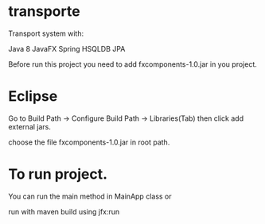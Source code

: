 # transporte

Transport system with: 

Java 8
JavaFX 
Spring
HSQLDB 
JPA

Before run this project you need to add fxcomponents-1.0.jar in you project.

# Eclipse
Go to Build Path -> Configure Build Path -> Libraries(Tab) then click add external jars.

choose the file fxcomponents-1.0.jar in root path.

# To run project.

You can run the main method in MainApp class or

run with maven build using jfx:run 







